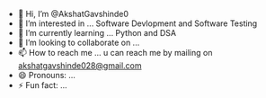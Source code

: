- 👋 Hi, I’m @AkshatGavshinde0
- 👀 I’m interested in ... Software Devlopment and Software Testing
- 🌱 I’m currently learning ... Python and DSA
- 💞️ I’m looking to collaborate on ...
- 📫 How to reach me ... u can reach me by mailing on akshatgavshinde028@gmail.com
- 😄 Pronouns: ...
- ⚡ Fun fact: ... 

<!---
AkshatGavshinde0/AkshatGavshinde0 is a ✨ special ✨ repository because its `README.md` (this file) appears on your GitHub profile.
You can click the Preview link to take a look at your changes.
--->
